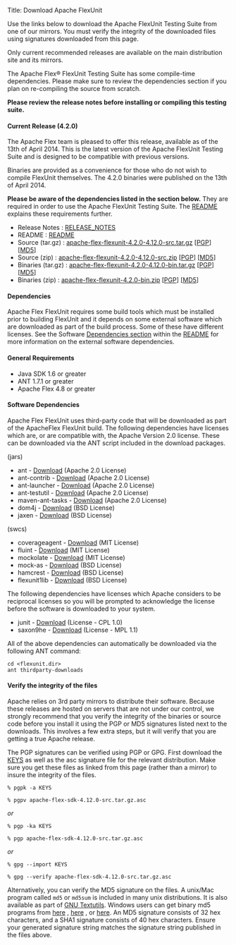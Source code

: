 Title:  Download Apache FlexUnit

Use the links below to download the Apache FlexUnit Testing Suite from one of our mirrors. You must verify the integrity of the downloaded files using signatures downloaded from this page.

Only current recommended releases are available on the main distribution site and its mirrors.

The Apache Flex® FlexUnit Testing Suite has some compile-time dependencies.  Please make sure to review the dependencies section if you plan on re-compiling the source from scratch.

**Please review the release notes before installing or compiling this testing suite.**

<div class="headline"><h4>Current Release (4.2.0)</h4></div>

The Apache Flex team is pleased to offer this release, available as of the 13th of April 2014.  This is the latest version of the Apache FlexUnit Testing Suite and is designed to be compatible with previous versions.

Binaries are provided as a convenience for those who do not wish to compile FlexUnit themselves.  The 4.2.0 binaries were published on the 13th of April 2014.

**Please be aware of the dependencies listed in the section below.**  They are required in order to use the Apache FlexUnit Testing Suite.  The [README][15] explains these requirements further.

- Release Notes : [RELEASE_NOTES][2]
- README : [README][15]
- Source (tar.gz) : [apache-flex-flexunit-4.2.0-4.12.0-src.tar.gz][3] [[PGP](https://www.apache.org/dist/flex/flexunit/4.2.0/apache-flex-flexunit-4.2.0-4.12.0-src.tar.gz.asc)] [[MD5](https://www.apache.org/dist/flex/flexunit/4.2.0/apache-flex-flexunit-4.2.0-4.12.0-src.tar.gz.md5)]
- Source (zip) : [apache-flex-flexunit-4.2.0-4.12.0-src.zip][4] [[PGP](https://www.apache.org/dist/flex/flexunit/4.2.0/apache-flex-flexunit-4.2.0-4.12.0-src.zip.asc)] [[MD5](https://www.apache.org/dist/flex/flexunit/4.2.0/apache-flex-flexunit-4.2.0-4.12.0-src.zip.md5)]
- Binaries (tar.gz) : [apache-flex-flexunit-4.2.0-4.12.0-bin.tar.gz][7] [[PGP](https://www.apache.org/dist/flex/flexunit/4.2.0/binaries/apache-flex-flexunit-4.2.0-4.12.0-bin.tar.gz.asc)] [[MD5](https://www.apache.org/dist/flex/flexunit/4.2.0/binaries/apache-flex-flexunit-4.2.0-4.12.0-bin.tar.gz.md5)]
- Binaries (zip) : [apache-flex-flexunit-4.2.0-bin.zip][8] [[PGP](https://www.apache.org/dist/flex/flexunit/4.2.0/binaries/apache-flex-flexunit-4.2.0-4.12.0-bin.zip.asc)] [[MD5](https://www.apache.org/dist/flex/flexunit/4.2.0/binaries/apache-flex-flexunit-4.2.0-4.12.0-bin.zip.md5)]

<div class="headline"><h4>Dependencies</h4></div>

Apache Flex FlexUnit requires some build tools which must be installed prior to building FlexUnit and it depends on some external software which are downloaded as part of the build process.  Some of these have different licenses. See the Software [Dependencies section][15] within the [README][15] for more information on the external software dependencies.

#### General Requirements
- Java SDK 1.6 or greater
- ANT 1.7.1 or greater
- Apache Flex 4.8 or greater

#### Software Dependencies

Apache Flex FlexUnit uses third-party code that will be downloaded as part of the ApacheFlex FlexUnit build. The following dependencies have licenses which are, or are compatible with, the Apache
Version 2.0 license.  These can be downloaded via the ANT script included in the download packages.

(jars)

- ant -  [Download](https://search.maven.org/remotecontent?filepath=org/apache/ant/ant/1.7.1/ant-1.7.1.jar) (Apache 2.0 License)
- ant-contrib - [Download](https://search.maven.org/remotecontent?filepath=ant-contrib/ant-contrib/1.0b3/ant-contrib-1.0b3.jar) (Apache 2.0 License)
- ant-launcher -  [Download](https://search.maven.org/remotecontent?filepath=org/apache/ant/ant-launcher/1.7.1/ant-launcher-1.7.1.jar) (Apache 2.0 License)
- ant-testutil -  [Download](https://search.maven.org/remotecontent?filepath=org/apache/ant/ant-testutil/1.7.1/ant-testutil-1.7.1.jar)	(Apache 2.0 License)
- maven-ant-tasks  - [Download](https://search.maven.org/remotecontent?filepath=org/apache/maven/maven-ant-tasks/2.1.3/maven-ant-tasks-2.1.3.jar) (Apache 2.0 License)
- dom4j - [Download](https://search.maven.org/remotecontent?filepath=dom4j/dom4j/1.6.1/dom4j-1.6.1.jar) (BSD License)
- jaxen - [Download](https://search.maven.org/remotecontent?filepath=jaxen/jaxen/1.1-beta-6/jaxen-1.1-beta-6.jar) (BSD License)

(swcs)

- coverageagent - [Download](https://flexcover.googlecode.com/files/flexcover-0.90.zip) (MIT License)
- fluint - [Download](https://github.com/flexunit/flexunit/raw/master/FlexUnit4Test/libs/fluint-1_2.swc) (MIT License)
- mockolate - [Download](https://github.com/flexunit/flexunit/raw/master/FlexUnit4Test/libs/mockolate-0.9.5.swc) (MIT License)
- mock-as - [Download](https://github.com/flexunit/flexunit/raw/master/FlexUnit4Test/libs/mock-as3.swc) (BSD License)
- hamcrest - [Download](https://github.com/flexunit/flexunit/raw/master/FlexUnit4/libs/hamcrest-as3-flex-1.1.3.swc) (BSD License)
- flexunit1lib - [Download](https://github.com/flexunit/flexunit/raw/master/FlexUnit4Test/libs/FlexUnit1Lib.swc) (BSD License)

The following dependencies have licenses which Apache considers to be reciprocal licenses so you will be prompted to acknowledge the license before the software is downloaded to your system.

- junit - [Download](https://search.maven.org/remotecontent?filepath=junit/junit/3.8.1/junit-3.8.1.jar) (License - CPL 1.0)
- saxon9he - [Download](https://search.maven.org/remotecontent?filepath=net/sf/saxon/Saxon-HE/9.4/Saxon-HE-9.4.jar) (License - MPL 1.1)

All of the above dependencies can automatically be downloaded via the following ANT command:

    cd <flexunit.dir>
    ant thirdparty-downloads

#### Verify the integrity of the files

Apache relies on 3rd party mirrors to distribute their software.  Because these releases are hosted on servers that are not under our control, we strongly recommend that you verify the integrity of the binaries or source code before you install it using the PGP or MD5 signatures listed next to the downloads.  This involves a few extra steps, but it will verify that you are getting a true Apache release.

The PGP signatures can be verified using PGP or GPG. First download the [KEYS][10] as well as the asc signature file for the relevant distribution. Make sure you get these files as linked from this page (rather than a mirror) to insure the integrity of the files.

    % pgpk -a KEYS

    % pgpv apache-flex-sdk-4.12.0-src.tar.gz.asc

*or*

    % pgp -ka KEYS

    % pgp apache-flex-sdk-4.12.0-src.tar.gz.asc

*or*

    % gpg --import KEYS

    % gpg --verify apache-flex-sdk-4.12.0-src.tar.gz.asc


Alternatively, you can verify the MD5 signature on the files. A unix/Mac program called `md5` or `md5sum` is included in many unix distributions. It is also available as part of [GNU Textutils][11]. Windows users can get binary md5 programs from [here][12] , [here][13] , or [here][14]. An MD5 signature consists of 32 hex characters, and a SHA1 signature consists of 40 hex characters. Ensure your generated signature string matches the signature string published in the files above.


[2]: https://www.apache.org/dyn/closer.lua/flex/flexunit/4.2.0/RELEASE_NOTES
[3]: https://www.apache.org/dyn/closer.lua/flex/flexunit/4.2.0/apache-flex-flexunit-4.2.0-4.12.0-src.tar.gz
[4]: https://www.apache.org/dyn/closer.lua/flex/flexunit/4.2.0/apache-flex-flexunit-4.2.0-4.12.0-src.zip
[7]: https://www.apache.org/dyn/closer.lua/flex/flexunit/4.2.0/binaries/apache-flex-flexunit-4.2.0-4.12.0-bin.tar.gz
[8]: https://www.apache.org/dyn/closer.lua/flex/flexunit/4.2.0/binaries/apache-flex-flexunit-4.2.0-4.12.0-bin.zip
[10]: https://www.apache.org/dist/flex/KEYS
[11]: https://www.gnu.org/software/textutils/textutils.html
[12]: https://www.fourmilab.ch/md5/
[13]: https://www.pc-tools.net/win32/freeware/console/
[14]: https://www.slavasoft.com/fsum/
[15]: https://www.apache.org/dyn/closer.lua/flex/flexunit/4.2.0/README